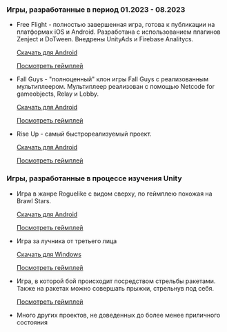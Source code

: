 ### Игры, разработанные в период 01.2023 - 08.2023

- Free Flight - полностью завершенная игра, готова к публикации на платформах iOS и Android. Разработана с использованием плагинов Zenject и DoTween. Внедрены UnityAds и Firebase Analitycs.

  [Скачать для Android](https://github.com/mYNamEs7/CV/raw/main/Projects/Games/_SwingLoops.apk)
  
  [Посмотреть геймплей](https://github.com/mYNamEs7/CV/raw/main/Projects/Videos/FreeFlight.mp4)

- Fall Guys - "полноценный" клон игры Fall Guys с реализованным мультиплеером. Мультиплеер реализован с помощью Netcode for gameobjects, Relay и Lobby.

  [Скачать для Android](https://github.com/mYNamEs7/CV/raw/main/Projects/Games/Fall%20Guys.apk)
  
  [Посмотреть геймплей](https://github.com/mYNamEs7/CV/raw/main/Projects/Videos/FallGuys.mp4)

- Rise Up - самый быстрореализуемый проект.

  [Скачать для Android](https://github.com/mYNamEs7/CV/raw/main/Projects/Games/Rise%20Up.apk)
  
  [Посмотреть геймплей](https://github.com/mYNamEs7/CV/raw/main/Projects/Videos/RiseUp.mp4)

### Игры, разработанные в процессе изучения Unity

- Игра в жанре Roguelike с видом сверху, по геймплею похожая на Brawl Stars.

  [Скачать для Android](https://github.com/mYNamEs7/CV/raw/main/Projects/Games/BrawlStars.apk)
  
  [Посмотреть геймплей](https://github.com/mYNamEs7/CV/raw/main/Projects/Videos/BrawlStars.mp4)

- Игра за лучника от третьего лица

  [Скачать для Windows](Projects/Games/Build)

  [Посмотреть геймплей](https://github.com/mYNamEs7/CV/raw/main/Projects/Videos/Archer.mp4)

- Игра, в которой бой происходит посредством стрельбы ракетами. Также на ракетах можно совершать прыжки, стрельнув под себя.

  [Посмотреть геймплей](https://github.com/mYNamEs7/CV/raw/main/Projects/Videos/RocketShooter.mp4)

- Много других проектов, не доведенных до более менее приличного состояния
